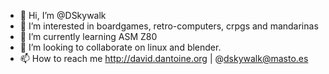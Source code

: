 - 👋 Hi, I’m @DSkywalk
- 👀 I’m interested in boardgames, retro-computers, crpgs and mandarinas
- 🌱 I’m currently learning ASM Z80
- 💞️ I’m looking to collaborate on linux and blender.
- 📫 How to reach me http://david.dantoine.org | @dskywalk@masto.es 

